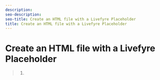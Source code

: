 ```yaml
---
description: 
seo-description: 
seo-title: Create an HTML file with a Livefyre Placeholder
title: Create an HTML file with a Livefyre Placeholder
---
```


# Create an HTML file with a Livefyre Placeholder



>   1.
>   
>   
